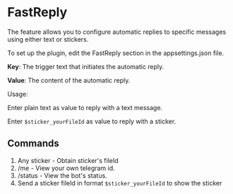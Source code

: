 ﻿FastReply
=========
The feature allows you to configure automatic replies to specific messages using either text or stickers.

To set up the plugin, edit the FastReply section in the appsettings.json file.

**Key**: The trigger text that initiates the automatic reply.

**Value**: The content of the automatic reply.

Usage:

Enter plain text as value to reply with a text message.

Enter `$sticker_yourFileId` as value to reply with a sticker.

Commands
--------
1. Any sticker - Obtain sticker's fileId
2. /me - View your own telegram id.
3. /status - View the bot's status.
4. Send a sticker fileId in format `$sticker_yourFileId` to show the sticker